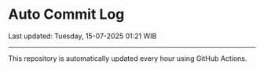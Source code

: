 # Auto Commit Log

Last updated: Tuesday, 15-07-2025 01:21 WIB

---

This repository is automatically updated every hour using GitHub Actions.
